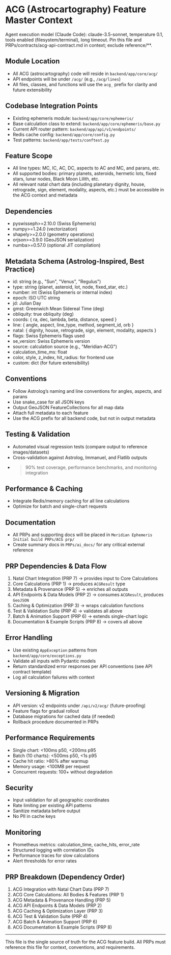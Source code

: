 # ACG (Astrocartography) Feature Master Context

Agent execution model (Claude Code): claude-3.5-sonnet, temperature 0.1, tools enabled (filesystem/terminal), long timeout. Pin this file and PRPs/contracts/acg-api-contract.md in context; exclude reference/**.

## Module Location
- All ACG (astrocartography) code will reside in `backend/app/core/acg/`
- API endpoints will be under `/acg/` (e.g., `/acg/lines`)
- All files, classes, and functions will use the `acg_` prefix for clarity and future extensibility

## Codebase Integration Points
- Existing ephemeris module: `backend/app/core/ephemeris/`
- Base calculation class to extend: `backend/app/core/ephemeris/base.py`
- Current API router pattern: `backend/app/api/v1/endpoints/`
- Redis cache config: `backend/app/core/config.py`
- Test patterns: `backend/app/tests/conftest.py`

## Feature Scope
- All line types: MC, IC, AC, DC, aspects to AC and MC, and parans, etc.
- All supported bodies: primary planets, asteroids, hermetic lots, fixed stars, lunar nodes, Black Moon Lilith, etc.
- All relevant natal chart data (including planetary dignity, house, retrograde, sign, element, modality, aspects, etc.) must be accessible in the ACG context and metadata

## Dependencies
- pyswisseph>=2.10.0 (Swiss Ephemeris)
- numpy>=1.24.0 (vectorization)
- shapely>=2.0.0 (geometry operations)
- orjson>=3.9.0 (GeoJSON serialization)
- numba>=0.57.0 (optional JIT compilation)

## Metadata Schema (Astrolog-Inspired, Best Practice)
- id: string (e.g., "Sun", "Venus", "Regulus")
- type: string (planet, asteroid, lot, node, fixed_star, etc.)
- number: int (Swiss Ephemeris or internal index)
- epoch: ISO UTC string
- jd: Julian Day
- gmst: Greenwich Mean Sidereal Time (deg)
- obliquity: true obliquity (deg)
- coords: { ra, dec, lambda, beta, distance, speed }
- line: { angle, aspect, line_type, method, segment_id, orb }
- natal: { dignity, house, retrograde, sign, element, modality, aspects }
- flags: Swiss Ephemeris flags used
- se_version: Swiss Ephemeris version
- source: calculation source (e.g., "Meridian-ACG")
- calculation_time_ms: float
- color, style, z_index, hit_radius: for frontend use
- custom: dict (for future extensibility)

## Conventions
- Follow Astrolog’s naming and line conventions for angles, aspects, and parans
- Use snake_case for all JSON keys
- Output GeoJSON FeatureCollections for all map data
- Attach full metadata to each feature
- Use the ACG prefix for all backend code, but not in output metadata

## Testing & Validation
- Automated visual regression tests (compare output to reference images/datasets)
- Cross-validation against Astrolog, Immanuel, and Flatlib outputs
- >90% test coverage, performance benchmarks, and monitoring integration

## Performance & Caching
- Integrate Redis/memory caching for all line calculations
- Optimize for batch and single-chart requests

## Documentation
- All PRPs and supporting docs will be placed in `Meridian Ephemeris Initial build PRPs/ACG prp/`
- Create summary docs in `PRPs/ai_docs/` for any critical external reference


## PRP Dependencies & Data Flow
1. Natal Chart Integration (PRP 7) → provides input to Core Calculations
2. Core Calculations (PRP 1) → produces `ACGResult` type
3. Metadata & Provenance (PRP 5) → enriches all outputs
4. API Endpoints & Data Models (PRP 2) → consumes `ACGResult`, produces `GeoJSON`
5. Caching & Optimization (PRP 3) → wraps calculation functions
6. Test & Validation Suite (PRP 4) → validates all above
7. Batch & Animation Support (PRP 6) → extends single-chart logic
8. Documentation & Example Scripts (PRP 8) → covers all above

## Error Handling
- Use existing `AppException` patterns from `backend/app/core/exceptions.py`
- Validate all inputs with Pydantic models
- Return standardized error responses per API conventions (see API contract template)
- Log all calculation failures with context

## Versioning & Migration
- API version: v2 endpoints under `/api/v2/acg/` (future-proofing)
- Feature flags for gradual rollout
- Database migrations for cached data (if needed)
- Rollback procedure documented in PRPs

## Performance Requirements
- Single chart: <100ms p50, <200ms p95
- Batch (10 charts): <500ms p50, <1s p95
- Cache hit ratio: >80% after warmup
- Memory usage: <100MB per request
- Concurrent requests: 100+ without degradation

## Security
- Input validation for all geographic coordinates
- Rate limiting per existing API patterns
- Sanitize metadata before output
- No PII in cache keys

## Monitoring
- Prometheus metrics: calculation_time, cache_hits, error_rate
- Structured logging with correlation IDs
- Performance traces for slow calculations
- Alert thresholds for error rates

## PRP Breakdown (Dependency Order)
1. ACG Integration with Natal Chart Data (PRP 7)
2. ACG Core Calculations: All Bodies & Features (PRP 1)
3. ACG Metadata & Provenance Handling (PRP 5)
4. ACG API Endpoints & Data Models (PRP 2)
5. ACG Caching & Optimization Layer (PRP 3)
6. ACG Test & Validation Suite (PRP 4)
7. ACG Batch & Animation Support (PRP 6)
8. ACG Documentation & Example Scripts (PRP 8)

---
This file is the single source of truth for the ACG feature build. All PRPs must reference this file for context, conventions, and requirements.
